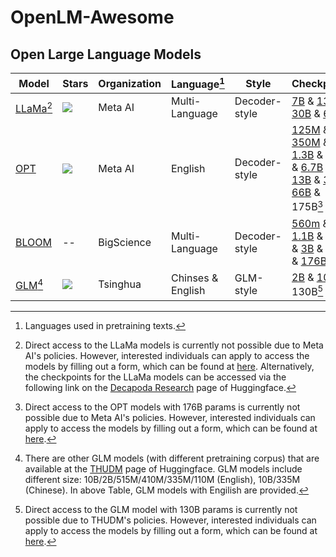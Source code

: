 # OpenLM-Awesome

## Open Large Language Models

| Model | Stars | Organization | Language[^1] | Style | Checkpoints |
| --- | --- | --- | --- | --- | --- |
| [LLaMa](https://github.com/facebookresearch/llama)[^2] | ![](https://img.shields.io/github/stars/facebookresearch/llama.svg) | Meta AI | Multi-Language | Decoder-style | [7B](https://huggingface.co/decapoda-research/llama-7b-hf) & [13B](https://huggingface.co/decapoda-research/llama-13b-hf) & [30B](https://huggingface.co/decapoda-research/llama-30b-hf) & [65B](https://huggingface.co/decapoda-research/llama-65b-hf) |
| [OPT](https://github.com/facebookresearch/metaseq) | ![](https://img.shields.io/github/stars/facebookresearch/metaseq.svg) | Meta AI | English | Decoder-style | [125M](https://huggingface.co/facebook/opt-125m) & [350M](https://huggingface.co/facebook/opt-350m) & [1.3B](https://huggingface.co/facebook/opt-1.3b) & [2.7B](https://huggingface.co/facebook/opt-2.7b) & [6.7B](https://huggingface.co/facebook/opt-6.7b) & [13B](https://huggingface.co/facebook/opt-13b) & [30B](https://huggingface.co/facebook/opt-30b) & [66B](https://huggingface.co/facebook/opt-66b) & 175B[^3] |
| [BLOOM](https://huggingface.co/bigscience/bloom) | -- | BigScience | Multi-Language | Decoder-style | [560m](https://huggingface.co/bigscience/bloom-560m) & [1.1B](https://huggingface.co/bigscience/bloom-1b1) & [1.7B](https://huggingface.co/bigscience/bloom-1b7) & [3B](https://huggingface.co/bigscience/bloom-3b3) & [7.1B](https://huggingface.co/bigscience/bloom-7b1) & [176B](https://huggingface.co/bigscience/bloom) |
| [GLM](https://github.com/THUDM/GLM-130B)[^4] | ![](https://img.shields.io/github/stars/THUDM/GLM-130B.svg) | Tsinghua | Chinses & English | GLM-style | [2B](https://huggingface.co/THUDM/glm-2b) & [10B](https://huggingface.co/THUDM/glm-10b) & 130B[^5] |


[^1]: Languages used in pretraining texts.

[^2]: Direct access to the LLaMa models is currently not possible due to Meta AI's policies. However, interested individuals can apply to access the models by filling out a form, which can be found at [here](https://github.com/facebookresearch/llama). Alternatively, the checkpoints for the LLaMa models can be accessed via the following link on the [Decapoda Research](https://huggingface.co/decapoda-research) page of Huggingface.

[^3]: Direct access to the OPT models with 176B params is currently not possible due to Meta AI's policies. However, interested individuals can apply to access the models by filling out a form, which can be found at [here](https://github.com/facebookresearch/metaseq/tree/main/projects/OPT).

[^4]: There are other GLM models (with different pretraining corpus) that are available at the [THUDM](https://huggingface.co/models?other=glm,thudm) page of Huggingface. GLM models include different size: 10B/2B/515M/410M/335M/110M (English), 10B/335M (Chinese). In above Table, GLM models with Engilish are provided.

[^5]: Direct access to the GLM model with 130B params is currently not possible due to THUDM's policies. However, interested individuals can apply to access the models by filling out a form, which can be found at [here](https://github.com/THUDM/GLM-130B).